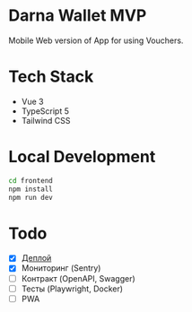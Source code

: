 # Darna Wallet MVP

Mobile Web version of App for using Vouchers.

# Tech Stack

- Vue 3
- TypeScript 5
- Tailwind CSS

# Local Development

```sh
cd frontend
npm install
npm run dev
```

# Todo

- [x] [Деплой](https://cosmic-banoffee-9dcea1.netlify.app/)
- [x] Мониторинг (Sentry)
- [ ] Контракт (OpenAPI, Swagger)
- [ ] Тесты (Playwright, Docker)
- [ ] PWA